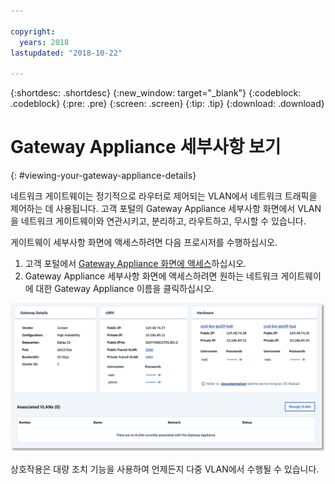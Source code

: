```yaml
---

copyright:
  years: 2018
lastupdated: "2018-10-22"

---
```


{:shortdesc: .shortdesc}
{:new_window: target="_blank"}
{:codeblock: .codeblock}
{:pre: .pre}
{:screen: .screen}
{:tip: .tip}
{:download: .download}

# Gateway Appliance 세부사항 보기
{: #viewing-your-gateway-appliance-details}

네트워크 게이트웨이는 정기적으로 라우터로 제어되는 VLAN에서 네트워크 트래픽을 제어하는 데 사용됩니다. 고객 포털의 Gateway Appliance 세부사항 화면에서 VLAN을 네트워크 게이트웨이와 연관시키고, 분리하고, 라우트하고, 무시할 수 있습니다.

게이트웨이 세부사항 화면에 액세스하려면 다음 프로시저를 수행하십시오.

1. 고객 포털에서 [Gateway Appliance 화면에 액세스](/docs/infrastructure/vsrx?topic=vsrx-viewing-all-your-gateway-appliances)하십시오.
2. Gateway Appliance 세부사항 화면에 액세스하려면 원하는 네트워크 게이트웨이에 대한 Gateway Appliance 이름을 클릭하십시오.

<img src="images/gw-sa-details.png" alt="그림" style="width: 700px;"/>

상호작용은 대량 조치 기능을 사용하여 언제든지 다중 VLAN에서 수행될 수 있습니다.
